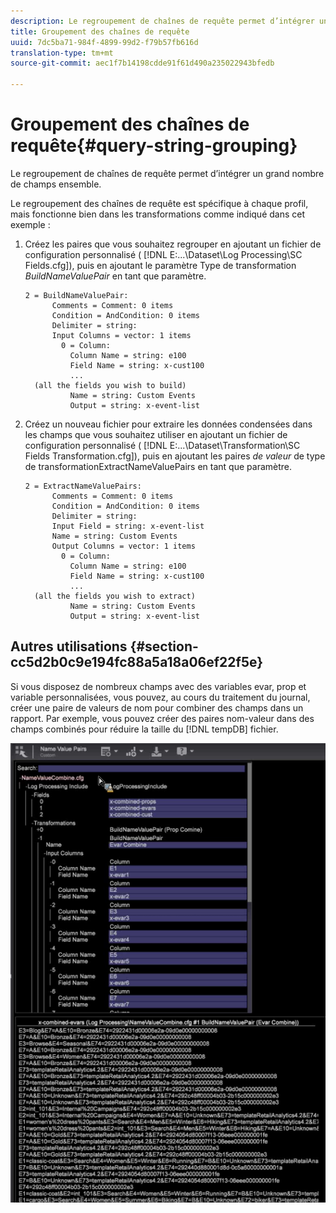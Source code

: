 ```yaml
---
description: Le regroupement de chaînes de requête permet d’intégrer un grand nombre de champs ensemble.
title: Groupement des chaînes de requête
uuid: 7dc5ba71-984f-4899-99d2-f79b57fb616d
translation-type: tm+mt
source-git-commit: aec1f7b14198cdde91f61d490a235022943bfedb

---
```



# Groupement des chaînes de requête{#query-string-grouping}

Le regroupement de chaînes de requête permet d’intégrer un grand nombre de champs ensemble.

Le regroupement des chaînes de requête est spécifique à chaque profil, mais fonctionne bien dans les transformations comme indiqué dans cet exemple :

1. Créez les paires que vous souhaitez regrouper en ajoutant un fichier de configuration personnalisé ( [!DNL E:\...\Dataset\Log Processing\SC Fields.cfg]), puis en ajoutant le paramètre Type de transformation *BuildNameValuePair* en tant que paramètre.

   ```
   2 = BuildNameValuePair:  
         Comments = Comment: 0 items 
         Condition = AndCondition: 0 items 
         Delimiter = string:  
         Input Columns = vector: 1 items 
           0 = Column:  
             Column Name = string: e100 
             Field Name = string: x-cust100 
             ...  
     (all the fields you wish to build)
             Name = string: Custom Events 
             Output = string: x-event-list       
   ```

1. Créez un nouveau fichier pour extraire les données condensées dans les champs que vous souhaitez utiliser en ajoutant un fichier de configuration personnalisé ( [!DNL E:\...\Dataset\Transformation\SC Fields Transformation.cfg]), puis en ajoutant les paires *de valeur* de type de transformationExtractNameValuePairs en tant que paramètre.

   ```
   2 = ExtractNameValuePairs:  
         Comments = Comment: 0 items 
         Condition = AndCondition: 0 items 
         Delimiter = string:  
         Input Field = string: x-event-list 
         Name = string: Custom Events 
         Output Columns = vector: 1 items 
           0 = Column:  
             Column Name = string: e100 
             Field Name = string: x-cust100 
             ...  
     (all the fields you wish to extract) 
             Name = string: Custom Events 
             Output = string: x-event-list   
   ```

## Autres utilisations {#section-cc5d2b0c9e194fc88a5a18a06ef22f5e}

Si vous disposez de nombreux champs avec des variables evar, prop et variable personnalisées, vous pouvez, au cours du traitement du journal, créer une paire de valeurs de nom pour combiner des champs dans un rapport. Par exemple, vous pouvez créer des paires nom-valeur dans des champs combinés pour réduire la taille du [!DNL tempDB] fichier.

![](assets/query_string_grouping.png)
